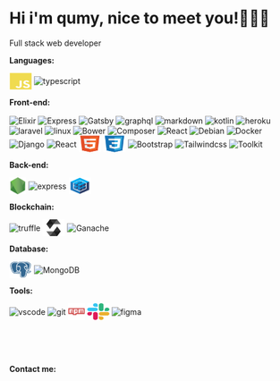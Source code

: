 # Hi i'm qumy, nice to meet you!👋👋👋

Full stack web developer

<!--
**qumy/qumy** is a ✨ _special_ ✨ repository because its `README.md` (this file) appears on your GitHub profile.

Here are some ideas to get you started:

- 🔭 I’m currently working on ...
- 🌱 I’m currently learning ...
- 👯 I’m looking to collaborate on ...
- 🤔 I’m looking for help with ...
- 💬 Ask me about ...
- 📫 How to reach me: ...
- 😄 Pronouns: ...
- ⚡ Fun fact: ...

<img height="20" src="https://raw.githubusercontent.com/github/explore/80688e429a7d4ef2fca1e82350fe8e3517d3494d/topics/python/python.png">
<img height="20" src="https://raw.githubusercontent.com/github/explore/80688e429a7d4ef2fca1e82350fe8e3517d3494d/topics/firebase/firebase.png">
<img align="center" title="Sass" alt="Sass" height="30" width="40" src="https://cdn.jsdelivr.net/gh/devicons/devicon/icons/sass/sass-original.svg" />
<img align="center" title="jQuery" alt="jquery" height="30" width="40" src="https://cdn.jsdelivr.net/gh/devicons/devicon/icons/jquery/jquery-plain-wordmark.svg" />
-->

**Languages:**

<div>
  <img align="center" title="JavaScript" alt="Js" height="30" width="40" src="https://raw.githubusercontent.com/devicons/devicon/master/icons/javascript/javascript-plain.svg">
  <img align="center" title="Typescript" alt="typescript" height="30" width="40" src="https://cdn.jsdelivr.net/gh/devicons/devicon/icons/typescript/typescript-original.svg" />
 
**Front-end:**
<div>
  <img align="center" title="Elixir" alt="Elixir" height="30" width="40" src="https://cdn.jsdelivr.net/gh/devicons/devicon/icons/elixir/elixir-original.svg">
  <img align="center" title="Express" alt="Express" height="30" width="40" src="https://cdn.jsdelivr.net/gh/devicons/devicon/icons/express/express-original.svg">
  <img align="center" title="Gatsby" alt="Gatsby" height="30" width="40" src="https://cdn.jsdelivr.net/gh/devicons/devicon/icons/gatsby/gatsby-original.svg">
  <img align="center" title="graphql" alt="graphql" height="30" width="40" src="https://cdn.jsdelivr.net/gh/devicons/devicon/icons/graphql/graphql-original.svg">
  <img align="center" title="markdown" alt="markdown" height="30" width="40" src="https://cdn.jsdelivr.net/gh/devicons/devicon/icons/markdown/markdown-original.svg">
  <img align="center" title="kotlin" alt="kotlin" height="30" width="40" src="https://cdn.jsdelivr.net/gh/devicons/devicon/icons/kotlin/kotlin-original.svg">
  <img align="center" title="heroku" alt="heroku" height="30" width="40" src="https://cdn.jsdelivr.net/gh/devicons/devicon/icons/heroku/heroku-original.svg">
  <img align="center" title="laravel" alt="laravel" height="30" width="40" src="https://cdn.jsdelivr.net/gh/devicons/devicon/icons/laravel/laravel-original.svg">
  <img align="center" title="linux" alt="linux" height="30" width="40" src="https://cdn.jsdelivr.net/gh/devicons/devicon/icons/linux/linux-original.svg">
  <img align="center" title="Bower" alt="Bower" height="30" width="40" src="https://cdn.jsdelivr.net/gh/devicons/devicon/icons/bower/bower-original.svg">
  <img align="center" title="Composer" alt="Composer" height="30" width="40" src="https://cdn.jsdelivr.net/gh/devicons/devicon/icons/composer/composer-original.svg">
  <img align="center" title="React" alt="React" height="30" width="40" src="https://cdn.jsdelivr.net/gh/devicons/devicon/icons/react/react-original.svg">
  <img align="center" title="Debian" alt="Debian" height="30" width="40" src="https://cdn.jsdelivr.net/gh/devicons/devicon/icons/debian/debian-original.svg">
  <img align="center" title="Docker" alt="Docker" height="30" width="40" src="https://cdn.jsdelivr.net/gh/devicons/devicon/icons/docker/docker-original.svg">
  <img align="center" title="Django" alt="Django" height="30" width="40" src="https://cdn.jsdelivr.net/gh/devicons/devicon/icons/django/django-original.svg">
  <img align="center" title="React" alt="React" height="30" width="40" src="https://cdn.jsdelivr.net/gh/devicons/devicon/icons/react/react-original.svg">
  <img align="center" title="HTML5" alt="HTML" height="30" width="40" src="https://raw.githubusercontent.com/devicons/devicon/master/icons/html5/html5-original.svg">
  <img align="center" title="CSS" alt="CSS" height="30" width="40" src="https://raw.githubusercontent.com/devicons/devicon/master/icons/css3/css3-original.svg">
  <img align="center" title="Bootstrap" alt="Bootstrap" height="30" width="40" src="https://cdn.jsdelivr.net/gh/devicons/devicon/icons/bootstrap/bootstrap-original.svg" />
  <img align="center" title="Tailwindcss" alt="Tailwindcss" height="30" width="40" src="https://cdn.jsdelivr.net/gh/devicons/devicon/icons/tailwindcss/tailwindcss-plain.svg" />
  <img align="center" title="Toolkit" alt="Toolkit" height="30" width="40" src="https://uxwing.com/wp-content/themes/uxwing/download/brands-and-social-media/redux-icon.png" />
</div> 
  
**Back-end:**
<div>
  <img align="center" title="nodejs" alt="nodejs" height="30" src="https://raw.githubusercontent.com/github/explore/80688e429a7d4ef2fca1e82350fe8e3517d3494d/topics/nodejs/nodejs.png">
  <img align="center" title="Express" alt="express" height="30" width="40" src="https://cdn.jsdelivr.net/gh/devicons/devicon/icons/express/express-original.svg">
  <img align="center" title="Sequelize" alt="sequelize" height="30" width="40" src="https://raw.githubusercontent.com/devicons/devicon/1119b9f84c0290e0f0b38982099a2bd027a48bf1/icons/sequelize/sequelize-original.svg">
  
**Blockchain:**
  <div>
<img align="center" title="Truffle" alt="truffle" height="40" width="40" src="https://seeklogo.com/images/T/truffle-logo-357454171D-seeklogo.com.png">
  <img align="center" title="Solidity" alt="Solidity" height="30" width="40" src="https://raw.githubusercontent.com/devicons/devicon/1119b9f84c0290e0f0b38982099a2bd027a48bf1/icons/solidity/solidity-original.svg">
     <img align="center" title="Ganache" alt="Ganache" height="40" width="40" src="https://seeklogo.com/images/G/ganache-logo-1EB72084A8-seeklogo.com.png">

**Database:**

 <div>
  <img align="center" title="PostgreSQL" alt="PostgreSQL" height="30" width="40" src="https://raw.githubusercontent.com/devicons/devicon/1119b9f84c0290e0f0b38982099a2bd027a48bf1/icons/postgresql/postgresql-plain.svg">
  <img align="center" title="MongoDB" alt="MongoDB" height="30" width="40" src="https://cdn.jsdelivr.net/gh/devicons/devicon/icons/mongodb/mongodb-original.svg">

**Tools:**

<div>
  <img align="center" title="vscode" alt="vscode" height="30" width="40" src="https://cdn.jsdelivr.net/gh/devicons/devicon/icons/vscode/vscode-original.svg" />
  <img align="center" title="git" alt="git" height="30" width="40" src="https://cdn.jsdelivr.net/gh/devicons/devicon/icons/git/git-original.svg" />
  <img align="center" title="npm" alt="npm" height="30" src="https://raw.githubusercontent.com/devicons/devicon/1119b9f84c0290e0f0b38982099a2bd027a48bf1/icons/npm/npm-original-wordmark.svg" />
  <img align="center" title="slack" alt="slack" height="30" width="40" src="https://raw.githubusercontent.com/devicons/devicon/1119b9f84c0290e0f0b38982099a2bd027a48bf1/icons/slack/slack-original.svg" />
  <img align="center" title="figma" alt="figma" height="30" width="40" src="https://cdn.jsdelivr.net/gh/devicons/devicon/icons/figma/figma-original.svg" />
</div>
<br>
<br>
<p align="center"> <img src="https://github-readme-stats.vercel.app/api?username=qumy&show_icons=true&theme=gotham" alt="" />
  
**Contact me:**  
 
<a href="https://www.linkedin.com/in/qumy/">
  <img align="left" alt="" width="22px" src="https://raw.githubusercontent.com/peterthehan/peterthehan/master/assets/linkedin.svg" />
</a>
<a href="mailto:">
  <img align="left" alt="" width="22px" src="https://upload.wikimedia.org/wikipedia/commons/thumb/7/7e/Gmail_icon_%282020%29.svg/768px-Gmail_icon_%282020%29.svg.png" />
</a>

